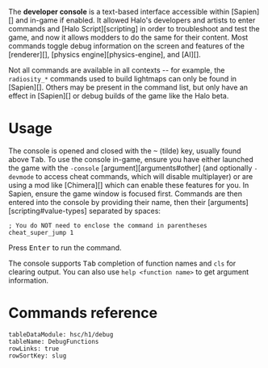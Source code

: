 The **developer console** is a text-based interface accessible within [Sapien][] and in-game if enabled. It allowed Halo's developers and artists to enter commands and [Halo Script][scripting] in order to troubleshoot and test the game, and now it allows modders to do the same for their content. Most commands toggle debug information on the screen and features of the [renderer][], [physics engine][physics-engine], and [AI][].

Not all commands are available in all contexts -- for example, the `radiosity_*` commands used to build lightmaps can only be found in [Sapien][]. Others may be present in the command list, but only have an effect in [Sapien][] or debug builds of the game like the Halo beta.

# Usage
The console is opened and closed with the <kbd>~</kbd> (tilde) key, usually found above <kbd>Tab</kbd>. To use the console in-game, ensure you have either launched the game with the `-console` [argument][arguments#other] (and optionally `-devmode` to access cheat commands, which will disable multiplayer) or are using a mod like [Chimera][] which can enable these features for you. In Sapien, ensure the game window is focused first. Commands are then entered into the console by providing their name, then their [arguments][scripting#value-types] separated by spaces:

```console
; You do NOT need to enclose the command in parentheses
cheat_super_jump 1
```

Press <kbd>Enter</kbd> to run the command.

The console supports <kbd>Tab</kbd> completion of function names and `cls` for clearing output. You can also use `help <function name>` to get argument information.

# Commands reference

```.table
tableDataModule: hsc/h1/debug
tableName: DebugFunctions
rowLinks: true
rowSortKey: slug
```
